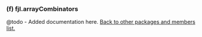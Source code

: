 ### (f) fjl.arrayCombinators
@todo - Added documentation here.
[Back to other packages and members list.](#other-packages-and-members)
